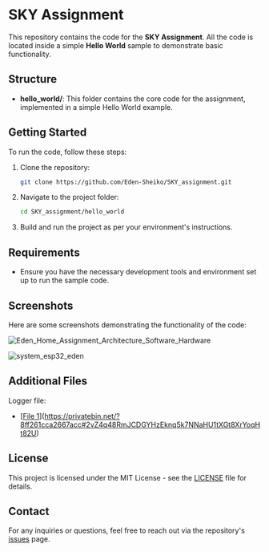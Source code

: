 
# SKY Assignment

This repository contains the code for the **SKY Assignment**. All the code is located inside a simple **Hello World** sample to demonstrate basic functionality.

## Structure

- **hello_world/**: This folder contains the core code for the assignment, implemented in a simple Hello World example.

## Getting Started

To run the code, follow these steps:

1. Clone the repository:
   ```bash
   git clone https://github.com/Eden-Sheiko/SKY_assignment.git
   ```
2. Navigate to the project folder:
   ```bash
   cd SKY_assignment/hello_world
   ```
3. Build and run the project as per your environment's instructions.

## Requirements

- Ensure you have the necessary development tools and environment set up to run the sample code.

## Screenshots

Here are some screenshots demonstrating the functionality of the code:

![Eden_Home_Assignment_Architecture_Software_Hardware](https://github.com/user-attachments/assets/3e4054f3-cbb0-4a59-ad78-e13886e66d8d)

![system_esp32_eden](https://github.com/user-attachments/assets/3d31ab66-2fc5-42d1-9b7e-f3b684da974a)

## Additional Files

Logger file:

- [[File 1](path/to/file1)](https://privatebin.net/?8ff261cca2667acc#2vZ4q48RmJCDGYHzEknq5k7NNaHU1tXGt8XrYoqHt82U)

## License

This project is licensed under the MIT License - see the [LICENSE](LICENSE) file for details.

## Contact

For any inquiries or questions, feel free to reach out via the repository's [issues](https://github.com/Eden-Sheiko/SKY_assignment/issues) page.
